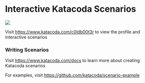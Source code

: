 # Interactive Katacoda Scenarios

[![](http://shields.katacoda.com/katacoda/c0ldb00t3r/count.svg)](https://www.katacoda.com/c0ldb00t3r "Get your profile on Katacoda.com")

Visit https://www.katacoda.com/c0ldb00t3r to view the profile and interactive scenarios

### Writing Scenarios
Visit https://www.katacoda.com/docs to learn more about creating Katacoda scenarios

For examples, visit https://github.com/katacoda/scenario-example
